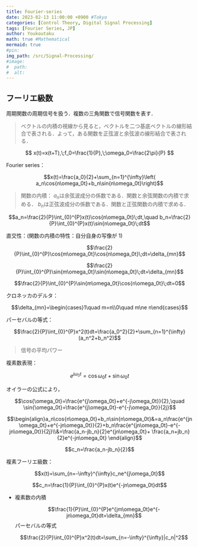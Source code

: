 ```yaml
---
title: Fourier-series
date: 2023-02-13 11:00:00 +0900 #Tokyo
categories: [Control Theory, Digital Signal Processing]
tags: [Fourier Series, JP]
author: Youkoutaku
math: true #Mathematical
mermaid: true
#pin:
img_path: /src/Signal-Processing/
#image:
#  path:
#  alt:
---
```


## フーリエ級数

周期関数の周期信号を扱う．複数の三角関数で信号関数を表す．

> ベクトルの内積の視線から見ると，ベクトルを二つ基底ベクトルの線形結合で表される．よって，ある関数を正弦波と余弦波の線形結合で表される．

$$
x(t)=x(t+T),\;f_0=\frac{1}{P},\;\omega_0=\frac{2\pi}{P}
$$

Fourier series：

$$x(t)=\frac{a_0}{2}+\sum_{n=1}^{\infty}\left( a_n\cos{n\omega_0t}+b_n\sin{n\omega_0t}\right)$$

> 関数の内積：
> $a_n$は余弦波成分の係数である．関数と余弦関数の内積で求める．
> $b_n$は正弦波成分の係数である．関数と正弦関数の内積で求める．

$$a_n=\frac{2}{P}\int_{0}^{P}x(t)\cos{n\omega_0t}\;dt,\quad b_n=\frac{2}{P}\int_{0}^{P}x(t)\sin{n\omega_0t}\;dt$$

直交性：(関数の内積の特性：自分自身の写像が 1)

$$\frac{2}{P}\int_{0}^{P}\cos{m\omega_0t}\cos{n\omega_0t}\;dt=\delta_{mn}$$

$$\frac{2}{P}\int_{0}^{P}\sin{m\omega_0t}\sin{n\omega_0t}\;dt=\delta_{mn}$$

$$\frac{2}{P}\int_{0}^{P}\sin{m\omega_0t}\cos{n\omega_0t}\;dt=0$$

クロネッカのデルタ：

$$\delta_{mn}=\begin{cases}1\quad m=n\\0\quad m\ne n\end{cases}$$

パーセバルの等式：

$$\frac{2}{P}\int_{0}^{P}x^2(t)dt=\frac{a_0^2}{2}+\sum_{n=1}^{\infty}(a_n^2+b_n^2)$$

> 信号の平均パワー

複素数表現：

$$e^{j\omega_0t}=\cos{\omega_0t}+\sin{\omega_0t}$$

オイラーの公式により，

$$\cos{\omega_0t}=\frac{e^{j\omega_0t}+e^{-j\omega_0t}}{2},\quad \sin{\omega_0t}=\frac{e^{j\omega_0t}-e^{-j\omega_0t}}{2j}$$

$$\begin{align}a_n\cos{n\omega_0t}+b_n\sin{n\omega_0t}&=a_n\frac{e^{jn\omega_0t}+e^{-jn\omega_0t}}{2}+b_n\frac{e^{jn\omega_0t}-e^{-jn\omega_0t}}{2j}\\&=\frac{a_n-jb_n}{2}e^{jn\omega_0t}+ \frac{a_n+jb_n}{2}e^{-jn\omega_0t} \end{align}$$

$$c_n=\frac{a_n-jb_n}{2}$$

複素フーリエ級数：

$$x(t)=\sum_{n=-\infty}^{\infty}c_ne^{j\omega_0t}$$

$$c_n=\frac{1}{P}\int_{0}^{P}x(t)e^{-jn\omega_0t}dt$$

- 複素数の内積

  $$\frac{1}{P}\int_{0}^{P}e^{jm\omega_0t}e^{-jn\omega_0t}dt=\delta_{mn}$$
  パーセバルの等式

  $$\frac{2}{P}\int_{0}^{P}x^2(t)dt=\sum_{n=-\infty}^{\infty}|c_n|^2$$
